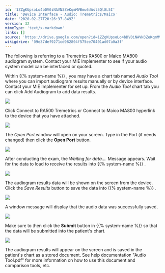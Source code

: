 ```yaml
---
id: '1ZZgKUpsoLo4bDV0iNAVN3ZeKqmMVBmu6dAsl5Ql8L5I'
title: 'Device Interface - Audio: Tremetrics/Maico'
date: '2020-02-27T20:26:37.849Z'
version: 32
mimeType: 'text/x-markdown'
links: []
source: 'https://drive.google.com/open?id=1ZZgKUpsoLo4bDV0iNAVN3ZeKqmMVBmu6dAsl5Ql8L5I'
wikigdrive: '09e37def9271cd982804f575ee70401ad07a0a3f'
---
```

The following is referring to a Tremetrics RA500 or Maico MA800 audiogram system. Contact your MIE Implementer to see if your audio system model can be interfaced or quoted.

Within {{% system-name %}} , you may have a chart tab named *Audio Tool* where you can import audiogram results manually or by device interface. Contact your MIE Implementer for set up. From the *Audio Tool* chart tab you can click Add Audiogram to add data results.

![](../device-interface-audio-tremetrics-maico.assets/63f90f377c62e7b16442edce0c25dd33.png)

Click Connect to RA500 Tremetrics or Connect to Maico MA800 hyperlink to the device that you have attached.

![](../device-interface-audio-tremetrics-maico.assets/507a34e1b2e3df33db6d1c8339356c55.png)

The *Open Port* window will open on your screen. Type in the Port (if needs changed) then click the **Open Port** button.

![](../device-interface-audio-tremetrics-maico.assets/cf9e17000da83b8b1237956b71acf9c9.png)

After conducting the exam, the *Waiting for data….* Message appears. Wait for the data to load to receive the results into {{% system-name %}} .

![](../device-interface-audio-tremetrics-maico.assets/f74f380757ccb4127c4fe3d9298fa3cd.png)

The audiogram results data will be shown on the screen from the device. Click the *Save Results* button to save the data into {{% system-name %}} .

![](../device-interface-audio-tremetrics-maico.assets/8e8380dc286cb1bf8a0597abf5de0889.png)

A window message will display that the audio data was successfully saved.

![](../device-interface-audio-tremetrics-maico.assets/bf23e82bc14b50729279d0f26e6a60a0.png)

Make sure to then click the **Submit** button in {{% system-name %}} so that the data will be submitted into the patient's chart.

![](../device-interface-audio-tremetrics-maico.assets/d74811459929c33e89aa25b04547f24f.png)

The audiogram results will appear on the screen and is saved in the patient's chart as a stored document. See help documentation "Audio Tool.pdf" for more information on how to use this document and comparison tools, etc.
